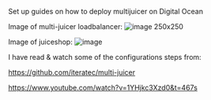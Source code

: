 Set up guides on how to deploy multijuicer on Digital Ocean

Image of multi-juicer loadbalancer:
![image 250x250](https://user-images.githubusercontent.com/83162708/147639842-db3e3865-70e6-422b-841b-fcc030e12db0.png)

Image of juiceshop:
![image](https://user-images.githubusercontent.com/83162708/147639854-4723f80b-1144-4c8d-b676-3e8c05ba4652.png)

I have read & watch some of the configurations steps from:

https://github.com/iteratec/multi-juicer 

https://www.youtube.com/watch?v=1YHjkc3Xzd0&t=467s
